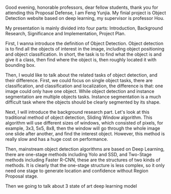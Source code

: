 Good evening, honorable professors, dear fellow students, thank you for attending this Proposal Defense, I am Feng Yunjia. My finial project is Object Detection website based on deep learning, my supervisor is professor Hou.



My presentation is mainly divided into four parts: Introduction, Background Research, Significance and Implementation, Project Plan.



First, I wanna introduce the definition of Object Detection. Object detection is to find all the objects of interest in the image, including object positioning and object classification. In short, the task is to find what the object is and give it a class, then find where the object is, then roughly located it with bounding box.



Then, I would like to talk about the related tasks of object detection, and their difference. First, we could focus on single object tasks, there are classification,  and classification and localization, the difference is that: one image could only have one object. While object detection and instance segmentation are multiple objects tasks. Instance segmentation is a much difficult task where the objects should be clearly segmented by its shape.



Next, I will introduce the background research part. Let's look at this traditional method of object detection, Sliding Window algorithm. This algorithm will use different sizes of windows, which consisted  of pixels, for example, 3x3, 5x5, 8x8, then the window will go through the whole image one slide after another, and find the interest object. However, this method is really slow and has a huge cost on performance.



Then, mainstream object detection algorithms are based on Deep Learning, there are one-stage methods including Yolo and SSD, and Two-Stage methods including Faster R-CNN, these are the structures of two kinds of methods. It is clearly that the one-stage structure is less complex, so it only need one stage to generate location and confidence without Region Proposal stage.



Then we going to talk about 3 state of art deep learning model
